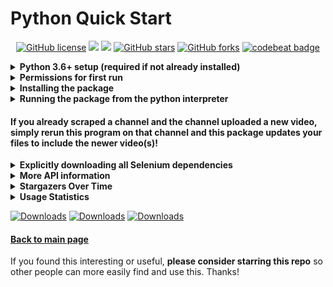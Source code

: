# Python Quick Start

<p align="center">
  <a href="https://github.com/Shail-Shouryya/yt_videos_list/blob/master/LICENSE"><img alt="GitHub license" src="https://img.shields.io/github/license/Shail-Shouryya/yt_videos_list?color=brightgreen"></a>
  <a href="https://docs.python.org/3/index.html">    <img src="https://img.shields.io/badge/python-3.6%2B-blue"/></a>
  <a href="https://www.python.org/dev/peps/pep-0008"><img src="https://img.shields.io/badge/code%20style-PEP8-yellow.svg"/></a>
  <a href="https://github.com/Shail-Shouryya/yt_videos_list/stargazers"><img alt="GitHub stars" src="https://img.shields.io/github/stars/Shail-Shouryya/yt_videos_list?color=blue"></a>
  <a href="https://github.com/Shail-Shouryya/yt_videos_list/network"><img alt="GitHub forks" src="https://img.shields.io/github/forks/Shail-Shouryya/yt_videos_list?color=yellow"></a>
  <a href="https://codebeat.co/projects/github-com-shail-shouryya-yt_videos_list-master"><img src="https://codebeat.co/badges/46b103ed-da79-4893-96af-ce95c9149532" alt="codebeat badge"/></a>
</p>

<details>
  <summary><b>Python 3.6+ setup (required if not already installed)</b></summary>

This package uses [f-strings](https://cito.github.io/blog/f-strings/) (more [here](https://realpython.com/python-f-strings/)), and so requires Python 3.6+.

If you have an older version of Python, you can download Python 3.8.2 (follow links below) and follow the instructions to set up Python for your machine. If you want to install a different version, visit the [Python Downloads page](https://www.python.org/downloads/) and select the version you want.
- [macOS 64-bit installer](https://www.python.org/ftp/python/3.8.2/python-3.8.2-macosx10.9.pkg)
- [Windows x86-64 executable installer](https://www.python.org/ftp/python/3.8.2/python-3.8.2-amd64.exe)
- [Windows x86 executable installer](https://www.python.org/ftp/python/3.8.2/python-3.8.2.exe)
- [Gzipped source tarball](https://www.python.org/ftp/python/3.8.2/Python-3.8.2.tgz) (most useful for Linux)
</details>

<details>
  <summary><b>Permissions for first run</b></summary>

  This is required to make sure you can download and install the required Selenium binary dependencies.
  <details>
  <summary><b>On Windows: makes sure you open <code>Command Prompt</code> or <code>Powershell</code> (both work) in "Run as Administrator" mode</b></summary>

  - shortcut: <kbd>⊞ Win</kbd> + <kbd>X</kbd> + <kbd>A</kbd>
  </details>
  <details>
    <summary><b>On Unix based machines (MacOS, Linux): make sure you have read and write access to <code>/usr/local/bin/</code></b></summary>

  - if you're not sure, open terminal and run `sudo chown $USER /usr/local/bin/`
  </details>
<br>
</details>

<details>
  <summary><b>Installing the package</b></summary>

After you install Python 3.6+ and ensure you have the required permissions as needed, enter the following in your command line:
```shell
# if something isn't working properly, try rerunning this
# the problem may have been fixed with a newer version

pip3 install -U yt-videos-list     # MacOS/Linux
pip  install -U yt-videos-list     # Windows
```
</details>

<details>
  <summary><b>Running the package from the python interpreter</b></summary>

```shell
python3     # MacOS/Linux
python      # Windows
```
```python
from yt_videos_list import ListCreator


my_driver = 'firefox' # SUBSTITUTE DRIVER YOU WANT (options below)
lc = ListCreator(driver=my_driver, scroll_pause_time=0.8)


lc.create_list_for(url='https://www.youtube.com/user/schafer5')
lc.create_list_for(url='https://www.youtube.com/channel/UC8butISFwT-Wl7EV0hUK0BQ')


# see the new files that were just created:
import os
os.system('ls -lt | head')                      # MacOS/Linux
os.system('dir /O-D | find "_videos_list"')     # Windows

# for more information on using the module:
help(lc)
```
- `driver` options include:
  - `'firefox'`
  - `'opera'`
  - `'safari'` (MacOS only)
  - `'chrome'`
  - `'brave'`
  - `'edge'` (Windows only!)
- increase `scroll_pause_time` for laggy internet and decrease `scroll_pause_time` for fast internet
</details>

#### If you already scraped a channel and the channel uploaded a new video, simply rerun this program on that channel and this package updates your files to include the newer video(s)!

<details>
  <summary><b>Explicitly downloading all Selenium dependencies</b></summary>

Ideal if you use Selenium for other projects 😎
- Make sure you already have the `yt-videos-list` package installed (follow directions above for getting set up), then run the following:
```shell
pip3 install -U yt-videos-list # MacOS/Linux: ensure latest package
python3                        # MacOS/Linux: enter python interpreter
pip install -U yt-videos-list  # Windows:     ensure latest package
python                         # Windows:     enter python interpreter
```
```python
from yt_videos_list.download import selenium_webdriver_dependencies
selenium_webdriver_dependencies.download_all()
```
That's all! 🤓
</details>

<details>
  <summary><b>More API information</b></summary>

---
**NOTE** that you can also access all the information below from the Python interpreter by entering
```python
import yt_videos_list
help(yt_videos_list)
```

---
```python
# default options for the ListCreator object

ListCreator(
            csv=True,
            txt=True,
            md=True,
            reverse_chronological=True,
            headless=False,
            scroll_pause_time=0.8,
            driver='Firefox'
            )
```
There are a number of optional arguments you can specify during the instantiation of the ListCreator object. The preceding arguments are run by default, but in case you want more flexibility, you can specify the:
- `driver` argument:
  - Firefox (default)
  - Opera
  - Safari (MacOS only)
  - Chrome
  - Brave
  - Edge (Windows only)
    - `driver='firefox'`
    - `driver='opera'`
    - `driver='safari'`
    - `driver='chrome'`
    - `driver='brave'`
    - `driver='edge'`
- `csv`, `txt`, `md` file type argument:
  - `True` (default) - create a file for the specified type
  - `False` - do not create a file for the specified type.
    - `txt=True`  (default) OR `txt=False`
    - `csv=True`  (default) OR `csv=False`
    - ` md=True`  (default) OR ` md=False`
- `reverse_chronological` argument:
  - `True` (default) - write the files in order from most recent video to the oldest video
  - `False` - write the files in order from oldest video to the most recent video
    - `reverse_chronological=True` (default) OR `reverse_chronological=False`
- `headless` argument:
  - `False` (default) - run the driver with an open Selenium instance for viewing
  - `True` - run the driver in "invisible" mode.
    - `headless=False` (default) OR `headless=True`
- `scroll_pause_time` argument:
  - any float values greater than `0` (default `0.8`).
    - The value you provide will be how long the program waits before trying to scroll the videos list page down for the channel you want to scrape. For fast internet connections, you may want to reduce the value, and for slow connections you may want to increase the value.
  - `scroll_pause_time=0.8` (default)
  - CAUTION: reducing this value too much will result in the program not capturing all the videos, so be careful! Experiment :)
</details>

<details>
<summary><b>Stargazers Over Time</b></summary>

[![Stargazers over time](https://starchart.cc/Shail-Shouryya/yt_videos_list.svg)](https://starchart.cc/Shail-Shouryya/yt_videos_list)
</details>

<details>
  <summary><b>Usage Statistics</b></summary>

- [PePy](https://pepy.tech/project/yt-videos-list)
- [PyPi Stats](https://pypistats.org/packages/yt-videos-list)
</details>

[![Downloads](https://static.pepy.tech/personalized-badge/yt-videos-list?period=week&units=international_system&left_color=black&right_color=red&left_text=Downloads)](https://pepy.tech/project/yt-videos-list) [![Downloads](https://static.pepy.tech/personalized-badge/yt-videos-list?period=month&units=international_system&left_color=black&right_color=yellow&left_text=Downloads)](https://pepy.tech/project/yt-videos-list) [![Downloads](https://pepy.tech/badge/yt-videos-list)](https://pepy.tech/project/yt-videos-list)

#### [Back to main page](https://github.com/Shail-Shouryya/yt_videos_list/)
If you found this interesting or useful, **please consider starring this repo** so other people can more easily find and use this. Thanks!
